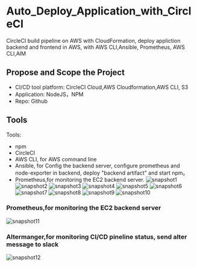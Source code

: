 # Auto_Deploy_Application_with_CircleCI
CircleCI build pipeline on AWS with CloudFormation, deploy appliction backend and frontend in AWS, with AWS CLI,Ansible, Prometheus, AWS CLI,AIM


## Propose and Scope the Project
- CI/CD tool platform: CircleCI Cloud,AWS Cloudformation,AWS CLI, S3
- Application: NodeJS，NPM
- Repo: Github


## Tools
Tools:
- npm
- CircleCI
- AWS CLI, for AWS command line
- Ansible, for Config the backend server, configure prometheus and node-exporter in backend, deploy "backend artifact" and start npm。
- Prometheus,for monitoring the EC2 backend server.
![snapshot1](https://github.com/davincizhao/Auto_Deploy_Application_with_CircleCI/blob/main/snapshot/SCREENSHOT01.png)
![snapshot2](https://github.com/davincizhao/Auto_Deploy_Application_with_CircleCI/blob/main/snapshot/SCREENSHOT02.png)
![snapshot3](https://github.com/davincizhao/Auto_Deploy_Application_with_CircleCI/blob/main/snapshot/SCREENSHOT03.png)
![snapshot4](https://github.com/davincizhao/Auto_Deploy_Application_with_CircleCI/blob/main/snapshot/SCREENSHOT04.png)
![snapshot5](https://github.com/davincizhao/Auto_Deploy_Application_with_CircleCI/blob/main/snapshot/SCREENSHOT05.png)
![snapshot6](https://github.com/davincizhao/Auto_Deploy_Application_with_CircleCI/blob/main/snapshot/SCREENSHOT06.png)
![snapshot7](https://github.com/davincizhao/Auto_Deploy_Application_with_CircleCI/blob/main/snapshot/SCREENSHOT07.png)
![snapshot8](https://github.com/davincizhao/Auto_Deploy_Application_with_CircleCI/blob/main/snapshot/SCREENSHOT08.png)
![snapshot9](https://github.com/davincizhao/Auto_Deploy_Application_with_CircleCI/blob/main/snapshot/SCREENSHOT09.png)
![snapshot10](https://github.com/davincizhao/Auto_Deploy_Application_with_CircleCI/blob/main/snapshot/SCREENSHOT10.png)
### Prometheus,for monitoring the EC2 backend server
![snapshot11](https://github.com/davincizhao/Auto_Deploy_Application_with_CircleCI/blob/main/snapshot/SCREENSHOT11.png)
### Altermanger,for monitoring CI/CD pineline status, send alter message to slack
![snapshot12](https://github.com/davincizhao/Auto_Deploy_Application_with_CircleCI/blob/main/snapshot/SCREENSHOT12.png)
